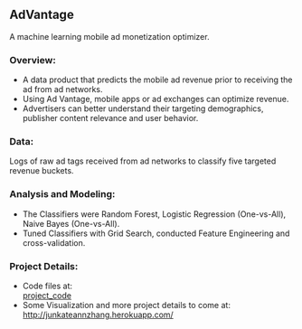 ## AdVantage<br />
A machine learning mobile ad monetization optimizer.
### Overview:
* A data product that predicts the mobile ad revenue prior to receiving the ad from ad networks.<br />
* Using Ad Vantage, mobile apps or ad exchanges can optimize revenue.<br />
* Advertisers can better understand their targeting demographics, publisher content relevance and user behavior.

### Data:
Logs of raw ad tags received from ad networks to classify five targeted revenue buckets.<br />

### Analysis and Modeling:
* The Classifiers were Random Forest, Logistic Regression (One-vs-All), Naive Bayes (One-vs-All).<br />
* Tuned Classifiers with Grid Search, conducted Feature Engineering and cross-validation.<br />

### Project Details:
* Code files at:<br />
[project_code](https://github.com/aprial/AdVantage/tree/master/project_code) 
* Some Visualization and more project details to come at:<br />
http://junkateannzhang.herokuapp.com/
